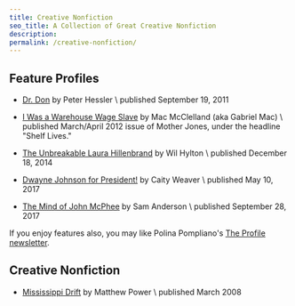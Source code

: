 ```yaml
---
title: Creative Nonfiction
seo_title: A Collection of Great Creative Nonfiction
description:
permalink: /creative-nonfiction/
---
```


## Feature Profiles

- [Dr. Don](https://www.newyorker.com/magazine/2011/09/26/dr-don) by Peter Hessler \\
    published September 19, 2011

- [I Was a Warehouse Wage Slave](https://www.motherjones.com/politics/2012/02/mac-mcclelland-free-online-shipping-warehouses-labor/) by Mac McClelland (aka Gabriel Mac) \\
    published March/April 2012 issue of Mother Jones, under the headline "Shelf Lives."

- [The Unbreakable Laura Hillenbrand](https://www.nytimes.com/2014/12/21/magazine/the-unbreakable-laura-hillenbrand.html) by Wil Hylton \\
    published December 18, 2014

- [Dwayne Johnson for President!](https://www.gq.com/story/dwayne-johnson-for-president-cover) by Caity Weaver \\
    published May 10, 2017

- [The Mind of John McPhee](https://www.nytimes.com/2017/09/28/magazine/the-mind-of-john-mcphee.html) by Sam Anderson \\
    published September 28, 2017

If you enjoy features also, you may like Polina Pompliano's [The Profile newsletter](https://theprofile.substack.com/archive).

## Creative Nonfiction

- [Mississippi Drift](https://harpers.org/archive/2008/03/mississippi-drift/) by Matthew Power \\
    published March 2008
